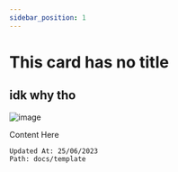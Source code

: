 ```yaml
---
sidebar_position: 1
---
```


# This card has no title
## idk why tho

![image](https://www.digitalmomblog.com/wp-content/uploads/2019/04/star-wars-memes.jpeg.webp)

Content Here


```
Updated At: 25/06/2023
Path: docs/template

```
